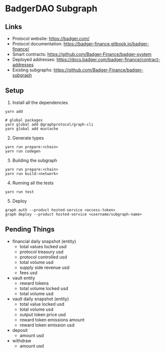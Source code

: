 # BadgerDAO Subgraph

## Links

- Protocol website: https://badger.com/
- Protocol documentation: https://badger-finance.gitbook.io/badger-finance/
- Smart contracts: https://github.com/Badger-Finance/badger-system
- Deployed addresses: https://docs.badger.com/badger-finance/contract-addresses
- Existing subgraphs: https://github.com/Badger-Finance/badger-subgraph

## Setup 

1. Install all the dependencies
```
yarn add

# global packages
yarn global add @graphprotocol/graph-cli
yarn global add mustache
```

2. Generate types
```
yarn run prepare:<chain>
yarn run codegen
```

3. Building the subgraph
```
yarn run prepare:<chain>
yarn run build:<network>
```

4. Running all the tests
```
yarn run test
```

5. Deploy
```
graph auth --product hosted-service <access-token>
graph deploy --product hosted-service <username/subgraph-name>
```

## Pending Things

- financial daily snapshot (entity)
    - total values locked usd
    - protocol treasury usd
    - protocol controlled usd
    - total volume usd
    - supply side revenue usd
    - fees usd
- vault entity
    - reward tokens
    - total volume locked usd
    - total volume usd
- vault daily snapshot (entity)
    - total value locked usd
    - total volume usd
    - output token price usd
    - reward token emissions amount
    - reward token emission usd
- deposit
    - amount usd
- withdraw
    - amount usd